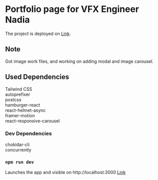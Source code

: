# Portfolio page for VFX Engineer Nadia

The project is deployed on [Link](https://nadiavfx.com).

## Note

Got image work files, and working on adding modal and image carousel.

## Used Dependencies

Tailwind CSS\
autoprefixer\
postcss\
hamburger-react\
react-helmet-async\
framer-motion\
react-responsive-carousel

### Dev Dependencies

chokidar-cli\
concurrently

### `npm run dev`

Launches the app and visible on http://localhost:3000 [Link](http://localhost:3000)
